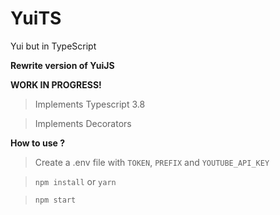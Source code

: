 # YuiTS
Yui but in TypeScript

**Rewrite version of YuiJS**

**WORK IN PROGRESS!**

> Implements Typescript 3.8

> Implements Decorators

**How to use ?**
> Create a .env file with `TOKEN`, `PREFIX` and `YOUTUBE_API_KEY`

> ```npm install``` or ```yarn```

> ```npm start```
